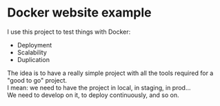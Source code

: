 # Docker website example

I use this project to test things with Docker:

* Deployment
* Scalability
* Duplication

The idea is to have a really simple project with all the tools required for a
"good to go" project.  
I mean: we need to have the project in local, in staging, in prod…  
We need to develop on it, to deploy continuously, and so on.


